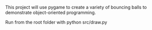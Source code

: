 This project will use pygame to create a variety of bouncing balls to demonstrate object-oriented programming.

Run from the root folder with python src/draw.py

<!-- # Get working
# Experiment
# Make new file and base class that draws rectangles
# Experiment with that
# Stretch Goal -->